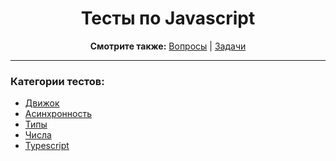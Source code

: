 <div align="center">

<h1>Тесты по Javascript</h1>

<b>Смотрите также:</b>
<a href="https://github.com/dollaween/javascript-questions">Вопросы</a> | <a href="https://github.com/dollaween/javascript-tasks">Задачи</a>

</div>

---

### Категории тестов:
* [Движок](./engine.md)
* [Асинхронность](./async.md)
* [Типы](./types.md)
* [Числа](./numbers.md)
* [Typescript](./typescript.md)
